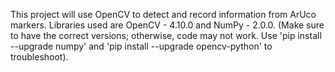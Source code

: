 This project will use OpenCV to detect and record information from ArUco markers. Libraries used are OpenCV - 4.10.0 and NumPy - 2.0.0.
(Make sure to have the correct versions; otherwise, code may not work. Use 'pip install --upgrade numpy' and 'pip install --upgrade opencv-python' to troubleshoot).
